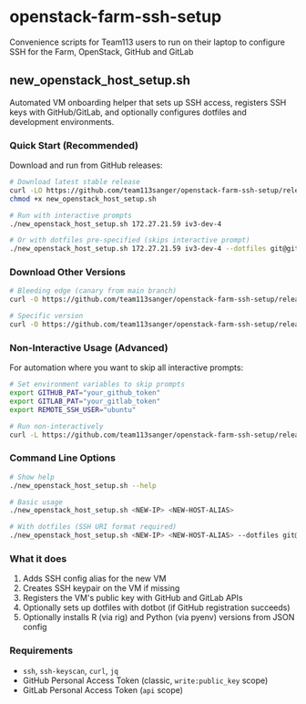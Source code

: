 # openstack-farm-ssh-setup
Convenience scripts for Team113 users to run on their laptop to configure SSH for the Farm, OpenStack, GitHub and GitLab

## new_openstack_host_setup.sh

Automated VM onboarding helper that sets up SSH access, registers SSH keys with GitHub/GitLab, and optionally configures dotfiles and development environments.

### Quick Start (Recommended)

Download and run from GitHub releases:

```bash
# Download latest stable release
curl -LO https://github.com/team113sanger/openstack-farm-ssh-setup/releases/latest/download/new_openstack_host_setup.sh
chmod +x new_openstack_host_setup.sh

# Run with interactive prompts
./new_openstack_host_setup.sh 172.27.21.59 iv3-dev-4

# Or with dotfiles pre-specified (skips interactive prompt)
./new_openstack_host_setup.sh 172.27.21.59 iv3-dev-4 --dotfiles git@github.com:user/dotfiles.git
```

### Download Other Versions

```bash
# Bleeding edge (canary from main branch)
curl -O https://github.com/team113sanger/openstack-farm-ssh-setup/releases/download/canary/new_openstack_host_setup.sh

# Specific version
curl -O https://github.com/team113sanger/openstack-farm-ssh-setup/releases/download/0.5.0/new_openstack_host_setup.sh
```

### Non-Interactive Usage (Advanced)

For automation where you want to skip all interactive prompts:

```bash
# Set environment variables to skip prompts
export GITHUB_PAT="your_github_token"
export GITLAB_PAT="your_gitlab_token" 
export REMOTE_SSH_USER="ubuntu"

# Run non-interactively
curl -L https://github.com/team113sanger/openstack-farm-ssh-setup/releases/latest/download/new_openstack_host_setup.sh | bash -s -- 172.27.21.59 iv3-dev-4 --dotfiles git@github.com:user/dotfiles.git
```

### Command Line Options

```bash
# Show help
./new_openstack_host_setup.sh --help

# Basic usage
./new_openstack_host_setup.sh <NEW-IP> <NEW-HOST-ALIAS>

# With dotfiles (SSH URI format required)
./new_openstack_host_setup.sh <NEW-IP> <NEW-HOST-ALIAS> --dotfiles git@github.com:user/dotfiles.git
```

### What it does

1. Adds SSH config alias for the new VM
2. Creates SSH keypair on the VM if missing
3. Registers the VM's public key with GitHub and GitLab APIs
4. Optionally sets up dotfiles with dotbot (if GitHub registration succeeds)
5. Optionally installs R (via rig) and Python (via pyenv) versions from JSON config

### Requirements

- `ssh`, `ssh-keyscan`, `curl`, `jq`
- GitHub Personal Access Token (classic, `write:public_key` scope)
- GitLab Personal Access Token (`api` scope)

